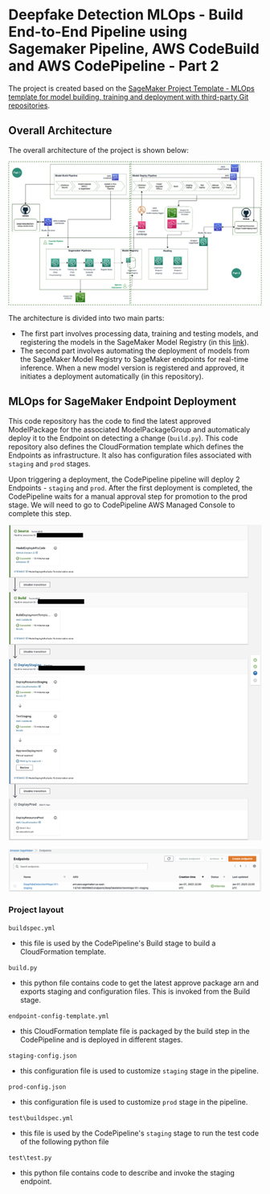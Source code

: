 # Deepfake Detection MLOps - Build End-to-End Pipeline using Sagemaker Pipeline, AWS CodeBuild and AWS CodePipeline - Part 2

The project is created based on the [SageMaker Project Template - MLOps template for model building, training and deployment with third-party Git repositories](https://docs.aws.amazon.com/sagemaker/latest/dg/sagemaker-projects-templates-sm.html#sagemaker-projects-templates-git-code-pipeline).

## Overall Architecture

The overall architecture of the project is shown below:

![Overall Archiecture](./img/deepfake-mlops-architecture.jpg)

The architecture is divided into two main parts:

* The first part involves processing data, training and testing models, and registering the models in the SageMaker Model Registry (in this [link](https://github.com/naram92/DeepFakeDetection-mlops-model-building)).
* The second part involves automating the deployment of models from the SageMaker Model Registry to SageMaker endpoints for real-time inference. When a new model version is registered and approved, it initiates a deployment automatically (in this repository).

## MLOps for SageMaker Endpoint Deployment

This code repository has the code to find the latest approved ModelPackage for the associated ModelPackageGroup and automaticaly deploy it to the Endpoint on detecting a change (`build.py`). This code repository also defines the CloudFormation template which defines the Endpoints as infrastructure. It also has configuration files associated with `staging` and `prod` stages. 

Upon triggering a deployment, the CodePipeline pipeline will deploy 2 Endpoints - `staging` and `prod`. After the first deployment is completed, the CodePipeline waits for a manual approval step for promotion to the prod stage. We will need to go to CodePipeline AWS Managed Console to complete this step.

![CodePipeline Deploy](./img/codepipeline-deploy-screenshot.jpg)

![Staging endpoint](./img/staging-endpoint-screenshot.png)

### Project layout

`buildspec.yml`
 - this file is used by the CodePipeline's Build stage to build a CloudFormation template.

`build.py`
 - this python file contains code to get the latest approve package arn and exports staging and configuration files. This is invoked from the Build stage.

`endpoint-config-template.yml`
 - this CloudFormation template file is packaged by the build step in the CodePipeline and is deployed in different stages.

`staging-config.json`
 - this configuration file is used to customize `staging` stage in the pipeline. 

`prod-config.json`
 - this configuration file is used to customize `prod` stage in the pipeline.

`test\buildspec.yml`
  - this file is used by the CodePipeline's `staging` stage to run the test code of the following python file

`test\test.py`
  - this python file contains code to describe and invoke the staging endpoint. 






